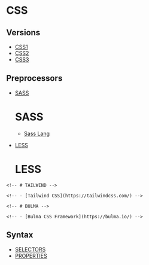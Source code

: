 # CSS

## Versions
- [CSS1]()
- [CSS2]()
- [CSS3]()

## Preprocessors
- [SASS]() 

    # SASS

    - [Sass Lang](https://sass-lang.com/)

- [LESS]()

    # LESS

    <!-- - [Less CSS](https://lesscss.org/) -->

<!-- ## Frameworks -->

<!-- - [TAILWIND]()  -->

    <!-- # TAILWIND -->

    <!-- - [Tailwind CSS](https://tailwindcss.com/) -->

<!-- - [BULMA]() -->

    <!-- # BULMA -->

    <!-- - [Bulma CSS Framework](https://bulma.io/) -->

## Syntax

- [SELECTORS]()
- [PROPERTIES]()

<!-- ## Resources -->
<!-- https://en.wikipedia.org/wiki/CSS -->
<!-- https://www.w3schools.com/css/ -->
<!-- https://www.codecademy.com/learn/learn-css -->
<!-- https://developer.mozilla.org/en-US/docs/Web/CSS -->
<!-- https://code.visualstudio.com/docs/languages/css -->